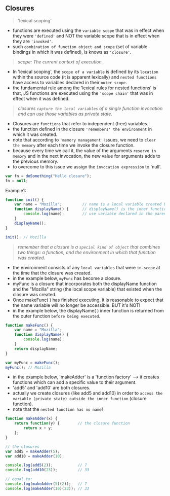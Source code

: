 ## Closures

> 'lexical scoping'

* functions are executed using the `variable scope` that was in effect when they were `'defined'` and NOT the variable scope that is in effect when they are `'invoked'`.
* such `combination of function object and scope` (set of variable bindings in which it was defined), is knows as `'closure'`.

> _scope: The current context of execution._

* In 'lexical scoping', the `scope of a variable` is defined by its `location` within the source code (it is apparent lexically) and `nested functions` have access to variables declared in their `outer scope`.
* the fundamental rule among the 'lexical rules for nested functions' is that, JS functions are executed using the `'scope chain'` that was in effect when it was defined.

> _closures `capture the local variables` of a single function invocation and can use those variables as private state._

* Closures are `functions` that refer to independent (free) variables.
* the function defined in the closure `'remembers' the environment` in which it was created.
* note that according to `'memory management'` issues, we need to `clear the memory` after each time we invoke the closure function.
* because every time we call it, the value of the arguments `reserve in memory` and in the next invocation, the new value for arguments adds to the previous memory.
* to overcome to this issue we assign the `invocation expression` to 'null'.

```js
var fn = doSomething("Hello closure");
fn = null;
```

Example1:

```js
function init() {
    var name = "Mozilla";         // name is a local variable created by init
    function displayName() {      // displayName() is the inner function, a closure
        console.log(name);        // use variable declared in the parent function
    }
    displayName();
}

init(); // Mozilla
```

> _remember that a closure is a `special kind of object` that combines two things: a function, and the environment in which that function was created._

* the environment consists of any `local variables` that were `in-scope` at the time that the closure was created.
* in the example below, `myFunc` has become a closure.
* myFunc is a closure that incorporates both the displayName function and the "Mozilla" string (the local scope variable) that existed when the closure was created.
* Once makeFunc( ) has finished executing, it is reasonable to expect that the name variable will no longer be accessible. BUT it's NOT!
* in the example below, the displayName( ) inner function is returned from the outer function `before being executed`.

```js
function makeFunc() {
    var name = "Mozilla";
    function displayName() {
        console.log(name);
    }
    return displayName;
}

var myFunc = makeFunc();
myFunc(); // Mozilla
```

* in the example below, 'makeAdder' is a 'function factory' —> it creates functions which can add a specific value to their argument.
* 'add5' and 'add10' are both closures.
* actually we create closures (like add5 and add10) in order to `access the variable (private state) outside the inner function` (closure function).
* note that the `nested function has no name`!

```js
function makeAdder(x) {
    return function(y) {        // the closure function
        return x + y;
    };
}

// the closures
var add5 = makeAdder(5);
var add10 = makeAdder(10);

console.log(add5(2));           // 7
console.log(add10(23));         // 33

// equal to:
console.log(makeAdder(5)(2));   // 7
console.log(makeAdder(10)(23)); // 33
```

